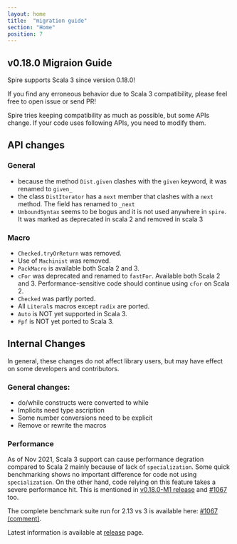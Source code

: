 ```yaml
---
layout: home
title:  "migration guide"
section: "Home"
position: 7
---
```


## v0.18.0 Migraion Guide

Spire supports Scala 3 since version 0.18.0!

If you find any erroneous behavior due to Scala 3 compatibility, please feel free to open issue or send PR!

Spire tries keeping compatibility as much as possible, but some APIs change.
If your code uses following APIs, you need to modify them.

## API changes
 
### General
- because the method `Dist.given` clashes with the `given` keyword, it was renamed to `given_`
- the class `DistIterator` has a `next` member that clashes with a `next` method. The field has renamed to `_next`
- `UnboundSyntax` seems to be bogus and it is not used anywhere in `spire`. It was marked as deprecated in scala 2 and removed in scala 3

### Macro
- `Checked.tryOrReturn` was removed.
- Use of `Machinist` was removed.
- `PackMacro` is available both Scala 2 and 3.
- `cFor` was deprecated and renamed to `fastFor`. Available both Scala 2 and 3. Performance-sensitive code should continue using `cfor` on Scala 2.
- `Checked` was partly ported.
- All `Literal`s macros except `radix` are ported.
- `Auto` is NOT yet supported in Scala 3.
- `Fpf` is NOT yet ported to Scala 3.


## Internal Changes

In general, these changes do not affect library users, but may have effect on some developers and contributors.

### General changes:
- do/while constructs were converted to while
- Implicits need type ascription
- Some number conversions need to be explicit
- Remove or rewrite the macros

### Performance

As of Nov 2021, Scala 3 support can cause performance degration compared to Scala 2 mainly because of lack of `specialization`. Some quick benchmarking shows no important difference for code not using `specialization`. On the other hand, code relying on this feature takes a severe performance hit. This is mentioned in [v0.18.0-M1 release](https://github.com/typelevel/spire/releases/tag/v0.18.0-M1) and [#1067](https://github.com/typelevel/spire/pull/1067#issue-998607764) too.

The complete benchmark suite run for 2.13 vs 3 is available here: [#1067 (comment)](https://github.com/typelevel/spire/pull/1067#issuecomment-939369626).


Latest information is available at [release](https://github.com/typelevel/spire/releases) page.
